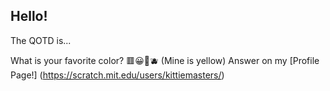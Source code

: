 Hello!
-
The QOTD is...

What is your favorite color?  🟥😀🍏🫐 (Mine is yellow)
Answer on my [Profile Page!] (https://scratch.mit.edu/users/kittiemasters/)
